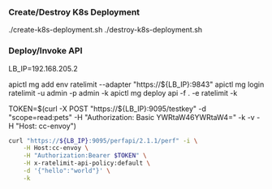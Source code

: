 ### Create/Destroy K8s Deployment

./create-k8s-deployment.sh
./destroy-k8s-deployment.sh

### Deploy/Invoke API

LB_IP=192.168.205.2

apictl mg add env ratelimit --adapter "https://${LB_IP}:9843"
apictl mg login ratelimit -u admin -p admin -k
apictl mg deploy api -f . -e ratelimit -k

TOKEN=$(curl -X POST "https://${LB_IP}:9095/testkey" -d "scope=read:pets" -H "Authorization: Basic YWRtaW46YWRtaW4=" -k -v -H "Host: cc-envoy")

```sh
curl "https://${LB_IP}:9095/perfapi/2.1.1/perf" -i \
    -H Host:cc-envoy \
    -H "Authorization:Bearer $TOKEN" \
    -H x-ratelimit-api-policy:default \
    -d '{"hello":"world"}' \
    -k
```